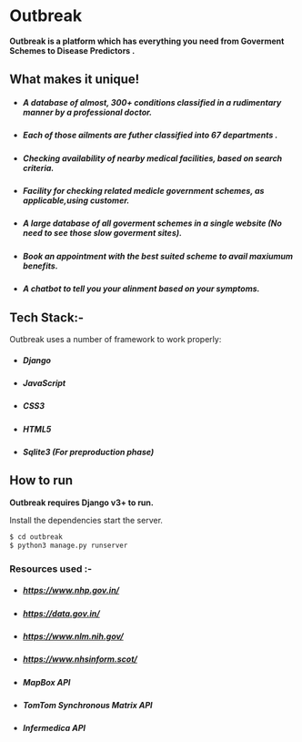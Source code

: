 # Outbreak

**Outbreak is a platform which has everything you need from Goverment Schemes to Disease Predictors .** 


## What makes it unique!

  - ##### A database of almost, 300+ conditions classified in a rudimentary manner by a professional doctor.
  - ##### Each of those ailments are futher classified into 67 departments .
  - ##### Checking availability of nearby medical facilities, based on search criteria.
  - ##### Facility for checking related medicle government schemes, as applicable,using customer. 
  - ##### A large database of all goverment schemes in a single website (No need to see those slow goverment sites).
  - ##### Book an appointment with the best suited scheme to avail maxiumum benefits.
  - ##### A chatbot to tell you your alinment based on your symptoms.


## Tech Stack:-

Outbreak uses a number of framework to work properly:

* ##### Django 
* ##### JavaScript
* ##### CSS3
* ##### HTML5
* ##### Sqlite3 (For preproduction phase)


## How to run 

**Outbreak requires Django v3+ to run.**

Install the dependencies  start the server.

```sh
$ cd outbreak
$ python3 manage.py runserver 
```

### Resources used :-

- ##### **https://www.nhp.gov.in/**
- ##### **https://data.gov.in/**
- ##### **https://www.nlm.nih.gov/**
- ##### **https://www.nhsinform.scot/**

 - ##### **MapBox API**
 - ##### **TomTom Synchronous Matrix API**
 - ##### **Infermedica API**

